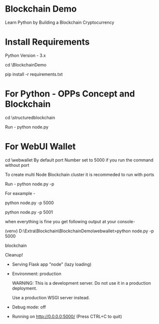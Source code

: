 # Blockchain Demo
Learn Python by Building a Blockchain Cryptocurrency

# Install Requirements 
Python Version - 3.x

cd \BlockchainDemo

 pip install -r requirements.txt
 
# For Python - OPPs Concept and Blockchain 
cd \structuredblockchain

Run - python node.py

# For WebUI Wallet 
cd \webwallet
By default port Number set to 5000 if you run the command without port

To create multi Node Blockchain cluster it is recommeded to run with ports

Run - python node.py -p <port number>
  
For eaxample - 

  python node.py -p 5000
  
  python node.py -p 5001

when everything is fine you get following output at your console- 

(venv) D:\Extra\Blockchain\BlockchainDemo\webwallet>python node.py -p 5000

blockchain

Cleanup!

 * Serving Flask app "node" (lazy loading)
 
 * Environment: production
 
   WARNING: This is a development server. Do not use it in a production deployment.
   
   Use a production WSGI server instead.
   
 * Debug mode: off
 
 * Running on http://0.0.0.0:5000/ (Press CTRL+C to quit)
 


